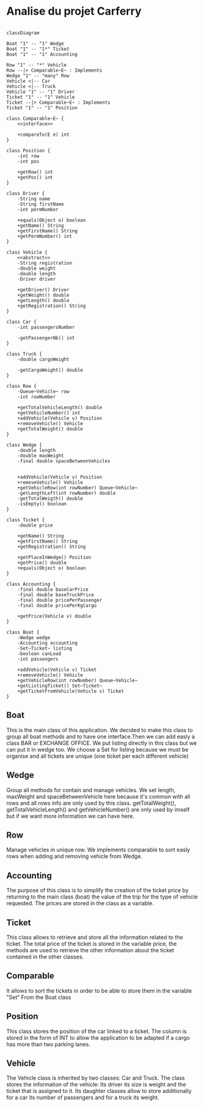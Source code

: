 # Analise du projet Carferry

```mermaid

classDiagram

Boat "1" -- "1" Wedge
Boat "1" -- "1*" Ticket
Boat "1" -- "1" Accounting

Row "1" -- "*" Vehicle
Row --|> Comparable~E~ : Implements
Wedge "1" -- "many" Row
Vehicle <|-- Car
Vehicle <|-- Truck
Vehicle "1" -- "1" Driver
Ticket "1" -- "1" Vehicle
Ticket --|> Comparable~E~ : Implements
Ticket "1" -- "1" Position

class Comparable~E~ {
    <<interface>>

    +compareTo(E e) int
}

class Position {
    -int row
    -int pos

    +getRow() int
    +getPos() int
}

class Driver {
    -String name
    -String firstName
    -int permNumber

    +equals(Object o) boolean
    +getName() String
    +getFirstName() String
    +getPermNumber() int
}

class Vehicle {
    <<abstract>>
    -String registration
    -double weight
    -double length
    -Driver driver

    +getDriver() Driver
    +getWeight() double
    +getLength() double
    +getRegistration() String
}

class Car {
    -int passengersNumber

    -getPassengerNb() int
}

class Truck {
    -double cargoWeight

    -getCargoWeight() double
}

class Row {
    -Queue~Vehicle~ row
    -int rowNumber

    +getTotalVehicleLength() double
    +getVehicleNumber() int
    +addVehicle(Vehicle v) Position
    +removeVehicle() Vehicle
    +getTotalWeight() double
}

class Wedge {
    -double length
    -double maxWeight
    -final double spaceBetweenVehicles
    

    +addVehicle(Vehicle v) Position
    +removeVehicle() Vehicle
    +getVehicleRow(int rowNumber) Queue~Vehicle~
    -getLengthLeft(int rowNumber) double
    -getTotalWeigth() double
    -isEmpty() boolean
}

class Ticket {
    -double price
    
    +getName() String
    +getFirstName() String
    +getRegistration() String

    +getPlaceInWedge() Position
    +getPrice() double
    +equals(Object o) boolean
}

class Accounting {
    -final double baseCarPrice
    -final double baseTruckPrice
    -final double pricePerPassenger
    -final double pricePerKgCargo

    +getPrice(Vehicle v) double
}

class Boat {
    -Wedge wedge
    -Accounting accounting
    -Set~Ticket~ listing
    -boolean canLoad
    -int passengers

    +addVehicle(Vehicle v) Ticket
    +removeVehicle() Vehicle
    +getVehicleRow(int rowNumber) Queue~Vehicle~
    +getListingTicket() Set~Ticket~
    +getTicketFromVehicle(Vehicle v) Ticket
}
```

[//]: # (Quentin Accounting Ticket Postion Vehicle)
[//]: # (Moi le reste)

## Boat

This is the main class of this application.
We decided to make this class to group all boat methods and to have one interface.Then we can add easly a class BAR or EXCHANGE OFFICE.
We put listing directly in this class but we can put it in wedge too.
We choose a Set for listing because we must be organise and all tickets are unique (one ticket per each different vehicle)

## Wedge

Group all methods for contain and manage vehicles. We set length, maxWeight and spaceBetweenVehicle here because it's common with all rows and all rows info are only used by this class.
getTotalWeight(), getTotalVehicleLength() and getVehicleNumber() are only used by imself but if we want more information we can have here.

## Row

Manage vehicles in unique row. We implements comparable to sort easly rows when adding and removing vehicle from Wedge.

## Accounting


The purpose of this class is to simplify the creation of the ticket price by returning to the main class (boat) the value of the trip for the type of vehicle requested. The prices are stored in the class as a variable.


## Ticket

This class allows to retrieve and store all the information related to the ticket. The total price of the ticket is stored in the variable price, the methods are used to retrieve the other information about the ticket contained in the other classes.

## Comparable

It allows to sort the tickets in order to be able to store them in the variable "Set" From the Boat class

## Position

This class stores the position of the car linked to a ticket. The column is stored in the form of INT to allow the application to be adapted if a cargo has more than two parking lanes.

## Vehicle

The Vehicle class is inherited by two classes: Car and Truck. The class stores the information of the vehicle: Its driver its size is weight and the ticket that is assigned to it. Its daughter classes allow to store additionally for a car its number of passengers and for a truck its weight.

